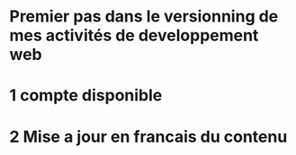 # Premier pas dans le versionning de mes activités de developpement web

# 1 compte disponible
# 2 Mise a jour en francais du contenu 